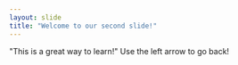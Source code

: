 ```yaml
---
layout: slide
title: "Welcome to our second slide!"
---
```

"This is a great way to learn!"
Use the left arrow to go back!
